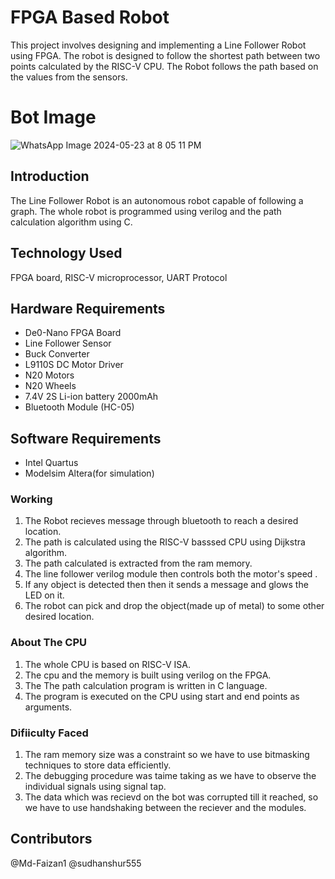 # FPGA Based Robot

This project involves designing and implementing a Line Follower Robot using FPGA. The robot is designed to follow the shortest path between two points calculated by the RISC-V CPU. The Robot follows the path based on the values from the sensors.
# Bot Image


![WhatsApp Image 2024-05-23 at 8 05 11 PM](https://github.com/Md-Faizan1/eyrc23_ab_3265/assets/132780190/bc5a022d-dc98-4adc-a057-3e24241d220e)

## Introduction

The Line Follower Robot is an autonomous robot capable of following a graph. The whole robot is programmed using verilog and the path calculation algorithm using C.

## Technology Used

FPGA board, RISC-V microprocessor, UART Protocol 

## Hardware Requirements

- De0-Nano FPGA Board
- Line Follower Sensor
- Buck Converter
- L9110S DC Motor Driver
- N20 Motors
- N20 Wheels
- 7.4V 2S Li-ion battery 2000mAh
- Bluetooth Module (HC-05)

## Software Requirements

- Intel Quartus
- Modelsim Altera(for simulation)

### Working 

1. The Robot recieves message through bluetooth to reach a desired location.
2. The path is calculated using the RISC-V basssed CPU using Dijkstra algorithm.
3. The path calculated is extracted from the ram memory.
4. The line follower verilog module then controls both the motor's speed .
5. If any object is detected then then it sends a message and glows the LED on it.
6. The robot can pick and drop the object(made up of metal) to some other desired location.

### About The CPU

1. The whole CPU is based on RISC-V ISA.
2. The cpu and the memory is built using verilog on the FPGA.
3. The The path calculation program is written in C language.
4. The program is executed on the CPU using start and end points as arguments.

### Difiiculty Faced 

1. The ram memory size was a constraint so we have to use bitmasking techniques to store data efficiently.
2. The debugging procedure was taime taking as we have to observe the individual signals using signal tap.
3. The data which was recievd on the bot was corrupted till it reached, so we have to use handshaking between the reciever and the modules. 

## Contributors 
@Md-Faizan1
@sudhanshur555




